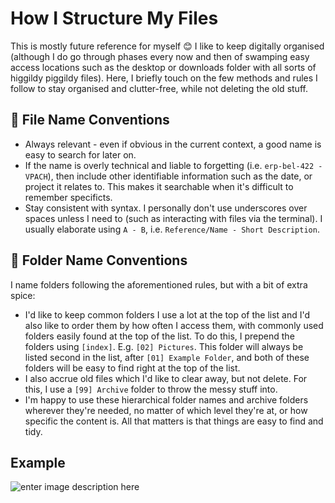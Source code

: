 # How I Structure My Files
This is mostly future reference for myself 😊
I like to keep digitally organised (although I do go through phases every now and then of swamping easy access locations such as the desktop or downloads folder with all sorts of higgildy piggildy files). Here, I briefly touch on the few methods and rules I follow to stay organised and clutter-free, while not deleting the old stuff. 
## 📄 File Name Conventions
* Always relevant - even if obvious in the current context, a good name is easy to search for later on.
* If the name is overly technical and liable to forgetting (i.e. `erp-bel-422 - VPACH`), then include other identifiable information such as the date, or project it relates to. This makes it searchable when it's difficult to remember specificts. 
* Stay consistent with syntax. I personally don't use underscores over spaces unless I need to (such as interacting with files via the terminal). I usually elaborate using `A - B`, i.e. `Reference/Name - Short Description`.
## 📁 Folder Name Conventions

I name folders following the aforementioned rules, but with a bit of extra spice: 
* I'd like to keep common folders I use a lot at the top of the list and I'd also like to order them by how often I access them, with commonly used folders easily found at the top of the list. To do this, I prepend the folders using `[index]`. E.g. `[02] Pictures`. This folder will always be listed second in the list, after `[01] Example Folder`, and both of these folders will be easy to find right at the top of the list. 
* I also accrue old files which I'd like to clear away, but not delete. For this, I use a `[99] Archive` folder to throw the messy stuff into. 
* I'm happy to use these hierarchical folder names and archive folders wherever they're needed, no matter of which level they're at, or how specific the content is. All that matters is that things are easy to find and tidy. 
## Example
![enter image description here](../images/file-structure-conventions-img-example.svg)
